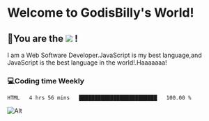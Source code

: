 # Welcome to GodisBilly's World!
## :partying_face:You are the  ![](https://visitor-badge.glitch.me/badge?page_id=Godisbilly.readme) !
I am a Web Software Developer.JavaScript is my best language,and JavaScript is the best language in the world!.Haaaaaaa!
### :computer:Coding time Weekly
  <!--START_SECTION:waka-->
```text
HTML   4 hrs 56 mins   █████████████████████████   100.00 % 
```
<!--END_SECTION:waka-->
![Alt](https://repobeats.axiom.co/api/embed/eeff64f6cf3d966257bdb597911b88a4c137d508.svg "Repobeats analytics image")
